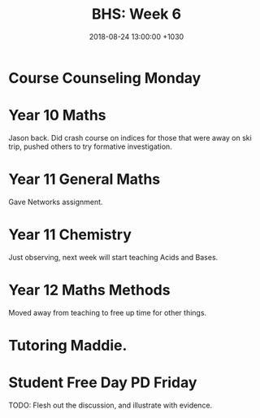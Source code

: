 ﻿---
layout: post
title:  "BHS: Week 6"
date:   2018-08-24 13:00:00 +1030
categories: MTeach bhsPlacement
---

# Course Counseling Monday


 # Year 10 Maths

Jason back. Did crash course on indices for those that were away on ski trip, pushed others to try formative investigation.
 
 # Year 11 General Maths
 
Gave Networks assignment.
 
 # Year 11 Chemistry

Just observing, next week will start teaching Acids and Bases.

 # Year 12 Maths Methods
 
Moved away from teaching to free up time for other things.

# Tutoring Maddie.


# Student Free Day PD Friday




TODO: Flesh out the discussion, and illustrate with evidence.

 







